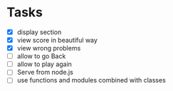 # Tasks

- [x] display section
- [x] view score in beautiful way
- [x] view wrong problems
- [ ] allow to go Back
- [ ] allow to play again
- [ ] Serve from node.js
- [ ] use functions and modules combined with classes
